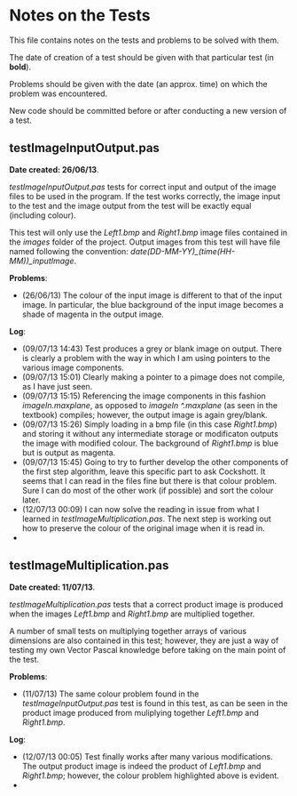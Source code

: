 Notes on the Tests
====================

This file contains notes on the tests and problems to be solved with them.

The date of creation of a test should be given with that particular test (in **bold**).

Problems should be given with the date (an approx. time) on which the problem was encountered.

New code should be committed before or after conducting a new version of a test.

testImageInputOutput.pas
--------------------------

**Date created: 26/06/13**.

*testImageInputOutput.pas* tests for correct input and output of the image files to be used in the program. If the test works correctly, the image input to the test and the image output from the test will be exactly equal (including colour).

This test will only use the *Left1.bmp* and *Right1.bmp* image files contained in the *images* folder of the project. Output images from this test will have file named following the convention: *date(DD-MM-YY)_(time(HH-MM))_inputImage*.

**Problems**:

* (26/06/13) The colour of the input image is different to that of the input image. In particular, the blue background of the input image becomes a shade of magenta in the output image.

**Log**:

* (09/07/13 14:43) Test produces a grey or blank image on output. There is clearly a problem with the way in which I am using pointers to the various image components.
* (09/07/13 15:01) Clearly making a pointer to a pimage does not compile, as I have just seen.
* (09/07/13 15:15) Referencing the image components in this fashion *imageIn.maxplane*, as opposed to *imageIn ^.maxplane* (as seen in the textbook) compiles; however, the output image is again grey/blank.
* (09/07/13 15:26) Simply loading in a bmp file (in this case *Right1.bmp*) and storing it without any intermediate storage or modificaton outputs the image with modified colour. The background of *Right1.bmp* is blue but is output as magenta.
* (09/07/13 15:45) Going to try to further develop the other components of the first step algorithm, leave this specific part to ask Cockshott. It seems that I can read in the files fine but there is that colour problem. Sure I can do most of the other work (if possible) and sort the colour later.
* (12/07/13 00:09) I can now solve the reading in issue from what I learned in *testImageMultiplication.pas*. The next step is working out how to preserve the colour of the original image when it is read in.
*

testImageMultiplication.pas
-----------------------------

**Date created: 11/07/13**.

*testImageMultiplication.pas* tests that a correct product image is produced when the images *Left1.bmp* and *Right1.bmp* are multiplied together.

A number of small tests on multiplying together arrays of various dimensions are also contained in this test; however, they are just a way of testing my own Vector Pascal knowledge before taking on the main point of the test.

**Problems**:

* (11/07/13) The same colour problem found in the *testImageInputOutput.pas* test is found in this test, as can be seen in the product image produced from muliplying together *Left1.bmp* and *Right1.bmp*.

**Log**:

* (12/07/13 00:05) Test finally works after many various modifications. The output product image is indeed the product of *Left1.bmp* and *Right1.bmp*; however, the colour problem highlighted above is evident.
*

















